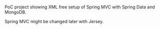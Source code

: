 PoC project showing XML free setup of Spring MVC with Spring Data and MongoDB.

Spring MVC might be changed later with Jersey.